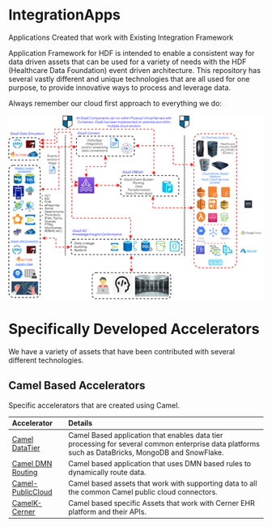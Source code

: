 # IntegrationApps
Applications Created that work with Existing Integration Framework

Application Framework for HDF is intended to enable a consistent way for data driven assets that
can be used for a variety of needs with the HDF (Healthcare Data Foundation) event driven architecture. This repository has several vastly different and unique technologies that are all used
for one purpose, to provide innovative ways to process and leverage data.

Always remember our cloud first approach to everything we do: <br/>

![iDaaS Data Flow - Detailed.png](https://github.com/Project-Herophilus/Project-Herophilus-Assets/blob/main/images/iDaaS-Platform/Implementations-Gen-CloudAgnostic.png)
<br/>


# Specifically Developed Accelerators
We have a variety of assets that have been contributed with several different technologies.

## Camel Based Accelerators
Specific accelerators that are created using Camel.

| Accelerator                                                                                                                 | Details                                                                                                                                           |
|:----------------------------------------------------------------------------------------------------------------------------|:--------------------------------------------------------------------------------------------------------------------------------------------------| 
| [Camel DataTier](https://github.com/Project-Herophilus/ApplicationFramework-HDF/tree/main/camel-datatier)                   | Camel Based application that enables data tier processing for several common enterprise data platforms such as DataBricks, MongoDB and SnowFlake. |
| [Camel DMN Routing](https://github.com/Project-Herophilus/ApplicationFramework-HDF/tree/main/Camel-DMN-DataRouting) | Camel based application that uses DMN based rules to dynamically route data.                                                                      |
| [Camel-PublicCloud](https://github.com/Project-Herophilus/ApplicationFramework-HDF/tree/main/camel-publiccloud)     | Camel based assets that work with supporting data to all the common Camel public cloud connectors.                                                |
| [CamelK-Cerner](https://github.com/Project-Herophilus/ApplicationFramework-HDF/tree/main/CamelK-Cerner)              | Camel based specific Assets that work with Cerner EHR platform and their APIs.                                                                    |
